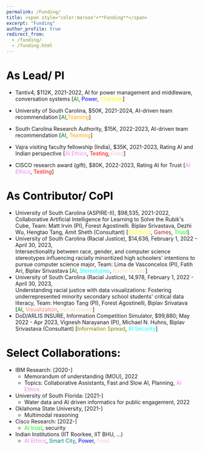 ```yaml
---
permalink: /Funding/
title: <span style="color:maroon">**Funding**</span>
excerpt: "Funding"
author_profile: true
redirect_from: 
  - /funding/
  - /funding.html
---
```


<span style="color:black">**As Lead/  PI**</span>
======

* Tantiv4, $112K, 2021-2022, AI for power management and middleware, conversation systems [<span style="color:green">AI</span>, <span style="color:blue">Power</span>, <span style="color:yellow">Chatbots</span>]

* University of South Carolina, $50K, 2021-2024, AI-driven team recommendation [<span style="color:green">AI</span>,<span style="color:orange">Teaming</span>]

* South Carolina Research Authority, $15K, 2022-2023, AI-driven team recommendation [<span style="color:green">AI</span>, <span style="color:orange">Teaming</span>]

* Vajra visiting faculty fellowship (India), $35K, 2021-2023, Rating AI and Indian perspective
       [<span style="color:violet">AI Ethics</span>, <span style="color:red">Testing</span>, <span style="color:pink">Food</span>]

* CISCO research award (gift), $80K, 2022-2023, Rating AI for Trust [<span style="color:violet">AI Ethics</span>, <span style="color:red">Testing</span>]

<span style="color:black">**As Contributor/ CoPI**</span>
======

* University of South Carolina (ASPIRE-II), $98,535, 2021-2022, Collaborative Artificial Intelligence 
       for Learning to Solve the Rubik's Cube, Team: Matt Irvin (PI), Forest Agostinelli. Biplav Srivastava, 
       Dezhi Wu, Hengtao Tang, Amit Sheth (Consultant) [<span style="color:yellow">Chatbots</span>, <span style="color:brown">Games</span>, <span style="color:lime">Trust</span>]
* University of South Carolina (Racial Justice), $14,636, February 1, 2022 - April 30, 2023,    
       Intersectionality between race, gender, and computer science stereotypes influencing racially
       minoritized high schoolers' intentions to pursue computer science major, Team: Lima de Vasconcelos (PI),
       Fatih Ari,  Biplav Srivastava  [<span style="color:green">AI</span>, <span style="color:Cyan">Stereotypes</span>, <span style="color:Wheat">Racial Issues</span>]
* University of South Carolina (Racial Justice), 14,978, February 1, 2022 - April 30, 2023,  
       Understanding racial justice with data visualizations: Fostering underrepresented minority 
       secondary school students' critical data literacy, Team: Hengtao Tang (PI), Forest Agostinelli, 
       Biplav Srivatava [<span style="color:green">AI</span>, <span style="color:Salmon">Visualization</span>, <span style="color:Wheat">Racial Issues</span>]
* DoD/ARLIS INSURE, Information Competition Simulator, $99,880; May 2022 - Apr 2023, 
       Vignesh Narayanan (PI), Michael N. Huhns, Biplav Srivastava (Consultant) [<span style="color:Olive">Information Spread</span>, 
       <span style="color:Aqua">AI Security</span>]

<span style="color:black">**Select Collaborations:**</span>
======

  * IBM Research: [2020-]
      - Memorandum of understanding (MOU), 2022 
      - Topics: Collaborative Assistants, Fast and Slow AI, Planning, <span style="color:violet">AI Ethics</span>
  * University of South Florida: [2021-]
      - Water data and AI driven informatics for public engagement, 2022
  * Oklahoma State University, [2021-]
      - Multimodal reasoning
  * Cisco Research:  [2022-]
      - <span style="color:lime">AI trust</span>, security
  * Indian Institutions (IIT Roorkee, IIT BHU, ...)
      - <span style="color:violet">AI Ethics</span>, <span style="color:teal">Smart City</span>, <span style="color:blue">Power</span>, <span style="color:pink">Food</span> 